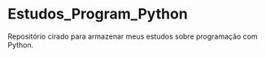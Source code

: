 # Estudos_Program_Python
Repositório cirado para armazenar meus estudos sobre programação com Python.
